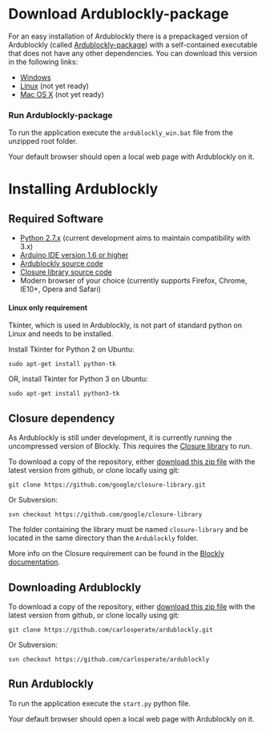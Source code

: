 # Download Ardublockly-package
For an easy installation of Ardublockly there is a prepackaged version of Ardublockly (called [Ardublockly-package](https://github.com/carlosperate/ardublockly-package)) with a self-contained executable that does not have any other dependencies. You can download this version in the following links:
* [Windows](https://github.com/carlosperate/ardublockly-package)
* [Linux](https://github.com/carlosperate/ardublockly-package) (not yet ready)
* [Mac OS X](https://github.com/carlosperate/ardublockly-package) (not yet ready)

### Run Ardublockly-package
To run the application execute the `ardublockly_win.bat` file from the unzipped root folder.

Your default browser should open a local web page with Ardublockly on it.

# Installing Ardublockly
## Required Software
* [Python 2.7.x](https://www.python.org/download) (current development aims to maintain compatibility with  3.x)
* [Arduino IDE version 1.6 or higher](http://arduino.cc/en/main/software)
* [Ardublockly source code](https://github.com/carlosperate/ardublockly/archive/master.zip)
* [Closure library source code](https://github.com/google/closure-library/archive/master.zip)
* Modern browser of your choice (currently supports Firefox, Chrome, IE10+, Opera and Safari)

#### Linux only requirement
Tkinter, which is used in Ardublockly, is not part of standard python on Linux and needs to be installed.

Install Tkinter for Python 2 on Ubuntu:
```
sudo apt-get install python-tk
```
OR, install Tkinter for Python 3 on Ubuntu:
```
sudo apt-get install python3-tk
```

## Closure dependency
As Ardublockly is still under development, it is currently running the uncompressed version of Blockly. This requires the [Closure library](https://developers.google.com/closure/library/) to run.

To download a copy of the repository, either [download this zip file](https://github.com/google/closure-library/archive/master.zip) with the latest version from github, or clone locally using git:
```
git clone https://github.com/google/closure-library.git
```
Or Subversion:
```
svn checkout https://github.com/google/closure-library
```
The folder containing the library must be named `closure-library` and be located in the same directory than the `Ardublockly` folder.

More info on the Closure requirement can be found in the [Blockly documentation](https://developers.google.com/blockly/hacking/closure).

## Downloading Ardublockly
To download a copy of the repository, either [download this zip file](https://github.com/carlosperate/ardublockly/zipball/master) with the latest version from github, or clone locally using git:
```
git clone https://github.com/carlosperate/ardublockly.git
```
Or Subversion:
```
svn checkout https://github.com/carlosperate/ardublockly
```

## Run Ardublockly
To run the application execute the `start.py` python file.

Your default browser should open a local web page with Ardublockly on it.

